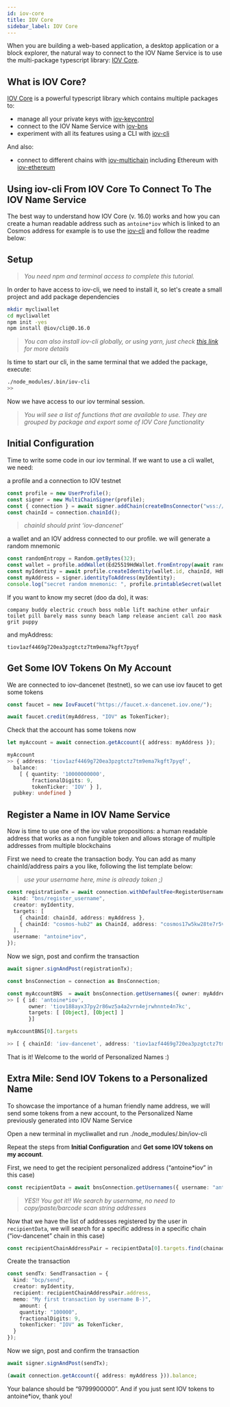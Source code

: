 ```yaml
---
id: iov-core
title: IOV Core
sidebar_label: IOV Core
---
```


When you are building a web-based application, a desktop application or a block explorer, the natural way to connect to the IOV Name Service is to use the multi-package typescript library: [IOV Core](https://github.com/iov-one/iov-core).

## What is IOV Core?

[IOV Core](https://github.com/iov-one/iov-core) is a powerful typescript library which contains multiple packages to:
- manage all your private keys with [iov-keycontrol](https://github.com/iov-one/iov-core/tree/master/packages/iov-keycontrol)
- connect to the IOV Name Service with [iov-bns](https://github.com/iov-one/iov-core/tree/master/packages/iov-bns)
- experiment with all its features using a CLI with [iov-cli](https://github.com/iov-one/iov-core/tree/master/packages/iov-cli)

And also:

- connect to different chains with [iov-multichain](https://github.com/iov-one/iov-core/tree/master/packages/iov-multichain) including Ethereum with [iov-ethereum](https://github.com/iov-one/iov-core/tree/master/packages/iov-ethereum)

## Using iov-cli From IOV Core To Connect To The IOV Name Service

The best way to understand how IOV Core (v. 16.0) works and how you can create a human readable address such as `antoine*iov` which is linked to an Cosmos address for example is to use the [iov-cli](https://github.com/iov-one/iov-core/tree/master/packages/iov-cli) and follow the readme below:

## Setup

> *You need npm and terminal access to complete this tutorial.*

In order to have access to iov-cli, we need to install it, so let's create a small project and add package dependencies

```bash
mkdir mycliwallet
cd mycliwallet
npm init -yes
npm install @iov/cli@0.16.0
```

> *You can also install iov-cli globally, or using yarn, just check [this link](https://github.com/iov-one/iov-core/tree/master/packages/iov-cli#installation-and-first-run) for more details*

Is time to start our cli, in the same terminal that we added the package, execute:

```sh
./node_modules/.bin/iov-cli
>>
```

Now we have access to our iov terminal session.
> *You will see a list of functions that are available to use. They are grouped by package and export some of IOV Core functionality*

## Initial Configuration

Time to write some code in our iov terminal.
If we want to use a cli wallet, we need:

a profile and a connection to IOV testnet

```ts
const profile = new UserProfile();
const signer = new MultiChainSigner(profile);
const { connection } = await signer.addChain(createBnsConnector("wss://rpc-private-a-x-dancenet.iov.one"));
const chainId = connection.chainId();
```

> *chainId should print ‘iov-dancenet’*

a wallet and an IOV address connected to our profile. we will generate a random mnemonic

```ts
const randomEntropy = Random.getBytes(32);
const wallet = profile.addWallet(Ed25519HdWallet.fromEntropy(await randomEntropy));
const myIdentity = await profile.createIdentity(wallet.id, chainId, HdPaths.iov(0));
const myAddress = signer.identityToAddress(myIdentity);
console.log("secret random mnemonic: ", profile.printableSecret(wallet.id));
```

If you want to know my secret (doo da do), it was:

```nme
company buddy electric crouch boss noble lift machine other unfair toilet pill barely mass sunny beach lamp release ancient call zoo mask grit puppy
```

and myAddress:

```
tiov1azf4469g720ea3pzgtctz7tm9ema7kgft7pyqf
```

## Get Some IOV Tokens On My Account

We are connected to iov-dancenet (testnet), so we can use iov faucet to get some tokens

```ts
const faucet = new IovFaucet("https://faucet.x-dancenet.iov.one/");

await faucet.credit(myAddress, "IOV" as TokenTicker);
```

Check that the account has some tokens now

```ts
let myAccount = await connection.getAccount({ address: myAddress });

myAccount
>> { address: 'tiov1azf4469g720ea3pzgtctz7tm9ema7kgft7pyqf',
  balance:
    [ { quantity: '10000000000',
        fractionalDigits: 9,
        tokenTicker: 'IOV' } ],
  pubkey: undefined }
```

## Register a Name in IOV Name Service

Now is time to use one of the iov value propositions: a human readable address that works as a non fungible token and allows storage of multiple addresses from multiple blockchains

First we need to create the transaction body. You can add as many chainId/address pairs a you like, following the list template below:
> *use your username here, mine is already taken ;)*

```ts
const registrationTx = await connection.withDefaultFee<RegisterUsernameTx& WithCreator>({
  kind: "bns/register_username",
  creator: myIdentity,
  targets: [
    { chainId: chainId, address: myAddress },
    { chainId: "cosmos-hub2" as ChainId, address: "cosmos17w5kw28te7r5vn4qu08hu6a4crcvwrrgzmsrrn" as Address}
  ],
  username: "antoine*iov",
});
```

Now we sign, post and confirm the transaction

```ts
await signer.signAndPost(registrationTx);

const bnsConnection = connection as BnsConnection;

const myAccountBNS  = await bnsConnection.getUsernames({ owner: myAddress });
>> [ { id: 'antoine*iov',
       owner: 'tiov188ayx37py2r86wz5a4a2vrn4ejrwhnnte4n7kc',
       targets: [ [Object], [Object] ]
       }]

myAccountBNS[0].targets

>> [ { chainId: 'iov-dancenet', address: 'tiov1azf4469g720ea3pzgtctz7tm9ema7kgft7pyqf' }, { chainId: 'cosmos-hub2', address: 'cosmos17w5kw28te7r5vn4qu08hu6a4crcvwrrgzmsrrn' } ]
```

That is it! Welcome to the world of Personalized Names :)

## Extra Mile: Send IOV Tokens to a Personalized Name

To showcase the importance of a human friendly name address, we will send some tokens from a new account, to the Personalized Name previously generated into IOV Name Service

Open a new terminal in mycliwallet and run ./node_modules/.bin/iov-cli

Repeat the steps from **Initial Configuration** and **Get some IOV tokens on my account**.

First, we need to get the recipient personalized address (“antoine*iov” in this case)

```ts
const recipientData = await bnsConnection.getUsernames({ username: "antoine*iov" });
```

> *YES!! You got it!! We search by username, no need to copy/paste/barcode scan string addresses*

Now that we have the list of addresses registered by the user in `recipientData`, we will search for a specific address in a specific chain (“iov-dancenet” chain in this case)

```ts
const recipientChainAddressPair = recipientData[0].targets.find(chainaddrPair => chainaddrPair.chainId === 'iov-dancenet');
```

Create the transaction

```ts
const sendTx: SendTransaction = {
  kind: "bcp/send",
  creator: myIdentity,
  recipient: recipientChainAddressPair.address,
  memo: "My first transaction by username B-)",
    amount: {
    quantity: "100000",
    fractionalDigits: 9,
    tokenTicker: "IOV" as TokenTicker,
  }
});
```

Now we sign, post and confirm the transaction

```ts
await signer.signAndPost(sendTx);

(await connection.getAccount({ address: myAddress })).balance;
```

Your balance should be “9799900000”. And if you just sent IOV tokens to antoine*iov, thank you!
